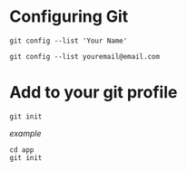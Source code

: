 # Configuring Git
`git config --list 'Your Name'`

`git config --list youremail@email.com`



# Add to your git profile
`git init`

_example_
```
cd app
git init
```
